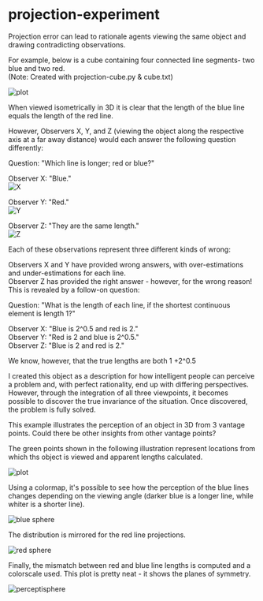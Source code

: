 

# projection-experiment
Projection error can lead to rationale agents viewing the same object and drawing contradicting observations.

For example, below is a cube containing four connected line segments- two blue and two red.\
        (Note: Created with projection-cube.py & cube.txt)

![plot](https://user-images.githubusercontent.com/84434778/150727426-2ba19867-9ff2-4e67-b802-29bce13c5ee3.png)

When viewed isometrically in 3D it is clear that the length of the blue line equals the length of the red line.

However, Observers X, Y, and Z (viewing the object along the respective axis at a far away distance) would each answer the following question differently:

Question: "Which line is longer; red or blue?"

Observer X: "Blue."\
![X](https://user-images.githubusercontent.com/84434778/150860407-ed9bb40a-1bad-4dfe-8430-40a5b738db2a.png)

Observer Y: "Red."\
![Y](https://user-images.githubusercontent.com/84434778/150861176-90c68af3-596b-4ea4-84a7-62d0296fa359.png)

Observer Z: "They are the same length."\
![Z](https://user-images.githubusercontent.com/84434778/150860428-8c6e2801-5143-422d-abbc-87fc586ba8e8.png)



Each of these observations represent three different kinds of wrong:

Observers X and Y have provided wrong answers, with over-estimations and under-estimations for each line.\
Observer Z has provided the right answer - however, for the wrong reason! This is revealed by a follow-on question:

Question: "What is the length of each line, if the shortest continuous element is length 1?"

Observer X: "Blue is 2^0.5 and red is 2."\
Observer Y: "Red is 2 and blue is 2^0.5."\
Observer Z: "Blue is 2 and red is 2."

We know, however, that the true lengths are both 1 +2^0.5

I created this object as a description for how intelligent people can perceive a problem and, with perfect rationality, end up with differing perspectives. However, through the integration of all three viewpoints, it becomes possible to discover the true invariance of the situation. Once discovered, the problem is fully solved.

This example illustrates the perception of an object in 3D from 3 vantage points. Could there be other insights from other vantage points?

The green points shown in the following illustration represent locations from which ths object is viewed and apparent lengths calculated.

![plot](https://user-images.githubusercontent.com/84434778/150730433-a48df29e-94bb-4f11-b026-ffc93da86018.png)

Using a colormap, it's possible to see how the perception of the blue lines changes depending on the viewing angle (darker blue is a longer line, while whiter is a shorter line).

![blue sphere](https://user-images.githubusercontent.com/84434778/150730553-7b43d36c-63fb-4a03-935f-a8a07fa6bb83.png)


The distribution is mirrored for the red line projections.

![red sphere](https://user-images.githubusercontent.com/84434778/150730559-170e8938-3f7f-43d6-a174-870a4baa20d7.png)

Finally, the mismatch between red and blue line lengths is computed and a colorscale used. This plot is pretty neat - it shows the planes of symmetry.

![perceptisphere](https://user-images.githubusercontent.com/84434778/150730619-d0bbb1d6-cd04-45c3-8abd-c871396917b3.png)






